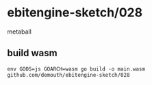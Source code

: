 # ebitengine-sketch/028

metaball

## build wasm

```
env GOOS=js GOARCH=wasm go build -o main.wasm github.com/demouth/ebitengine-sketch/028
```
